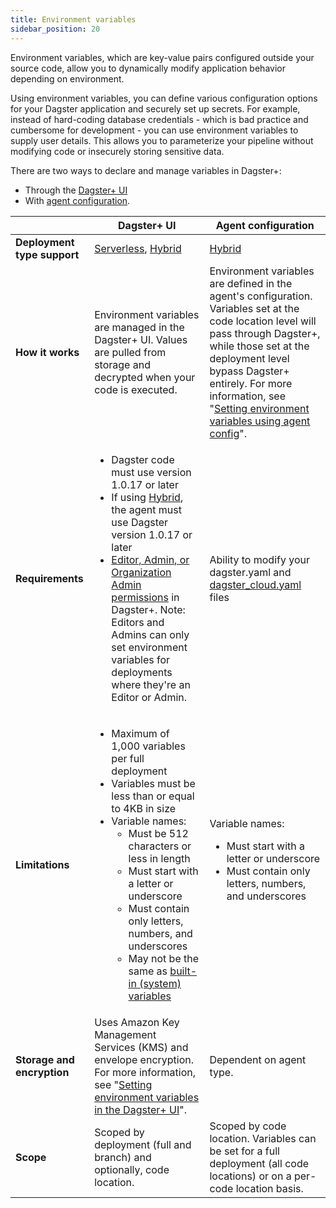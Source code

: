 ```yaml
---
title: Environment variables
sidebar_position: 20
---
```


Environment variables, which are key-value pairs configured outside your source code, allow you to dynamically modify application behavior depending on environment.

Using environment variables, you can define various configuration options for your Dagster application and securely set up secrets. For example, instead of hard-coding database credentials - which is bad practice and cumbersome for development - you can use environment variables to supply user details. This allows you to parameterize your pipeline without modifying code or insecurely storing sensitive data.

There are two ways to declare and manage variables in Dagster+:

- Through the [Dagster+ UI](https://docs.dagster.io/dagster-plus/deployment/management/environment-variables/dagster-ui)
- With [agent configuration](https://docs.dagster.io/dagster-plus/deployment/management/environment-variables/agent-config).

|                             | Dagster+ UI                                                                                                                                                                                                                                                                                                                                                                                                                                                                  | Agent configuration                                                                                                                                                                                                                                                                                                                                            |
| --------------------------- | ---------------------------------------------------------------------------------------------------------------------------------------------------------------------------------------------------------------------------------------------------------------------------------------------------------------------------------------------------------------------------------------------------------------------------------------------------------------------------- | -------------------------------------------------------------------------------------------------------------------------------------------------------------------------------------------------------------------------------------------------------------------------------------------------------------------------------------------------------------- |
| **Deployment type support** | [Serverless](https://docs.dagster.io/dagster-plus/deployment/deployment-types/serverless/), [Hybrid](https://docs.dagster.io/dagster-plus/deployment/deployment-types/hybrid/)                                                                                                                                                                                                                                                                                                                                             | [Hybrid](https://docs.dagster.io/dagster-plus/deployment/deployment-types/hybrid/)                                                                                                                                                                                                                                                                                                    |
| **How it works**            | Environment variables are managed in the Dagster+ UI. Values are pulled from storage and decrypted when your code is executed.                                                                                                                                                                                                                                                                                                                                               | Environment variables are defined in the agent's configuration. Variables set at the code location level will pass through Dagster+, while those set at the deployment level bypass Dagster+ entirely. For more information, see "[Setting environment variables using agent config](https://docs.dagster.io/dagster-plus/deployment/management/environment-variables/agent-config)". |
| **Requirements**            | <ul><li>Dagster code must use version 1.0.17 or later</li><li>If using [Hybrid](https://docs.dagster.io/dagster-plus/deployment/deployment-types/hybrid/), the agent must use Dagster version 1.0.17 or later</li><li>[Editor, Admin, or Organization Admin permissions](https://docs.dagster.io/dagster-plus/features/authentication-and-access-control/rbac/user-roles-permissions) in Dagster+. Note: Editors and Admins can only set environment variables for deployments where they're an Editor or Admin.</li></ul> | Ability to modify your dagster.yaml and [dagster_cloud.yaml](https://docs.dagster.io/dagster-plus/deployment/code-locations/dagster-cloud-yaml) files                                                                                                                                                                                                                                 |
| **Limitations**             | <ul><li>Maximum of 1,000 variables per full deployment</li><li>Variables must be less than or equal to 4KB in size</li><li>Variable names:<ul><li>Must be 512 characters or less in length</li><li>Must start with a letter or underscore</li><li>Must contain only letters, numbers, and underscores</li><li>May not be the same as [built-in (system) variables](https://docs.dagster.io/dagster-plus/deployment/management/environment-variables/built-in)</li></ul></li></ul>                   | Variable names: <ul><li>Must start with a letter or underscore</li><li>Must contain only letters, numbers, and underscores</li></ul>                                                                                                                                                                                                                           |
| **Storage and encryption**  | Uses Amazon Key Management Services (KMS) and envelope encryption. For more information, see "[Setting environment variables in the Dagster+ UI](https://docs.dagster.io/dagster-plus/deployment/management/environment-variables/dagster-ui#storage-and-encryption)".                                                                                                                                                                                                                              | Dependent on agent type.                                                                                                                                                                                                                                                                                                                                       |
| **Scope**                   | Scoped by deployment (full and branch) and optionally, code location.                                                                                                                                                                                                                                                                                                                                                                                                        | Scoped by code location. Variables can be set for a full deployment (all code locations) or on a per-code location basis.                                                                                                                                                                                                                                      |
